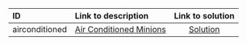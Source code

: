 | ID | Link to description | Link to solution |
|:---|:---|:---:|
| airconditioned | [Air Conditioned Minions](https://open.kattis.com/problems/airconditioned) | [Solution](https://github.com/versenyi98/leetcode-solutions/tree/main/solutions/Air%20Conditioned%20Minions)|
